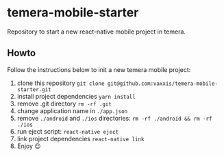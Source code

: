 # temera-mobile-starter

Repository to start a new react-native mobile project in temera.

## Howto

Follow the instructions below to init a new temera mobile project:

  1. clone this repository `git clone git@github.com:vaxxis/temera-mobile-starter.git`
  2. install project dependencies `yarn install`
  2. remove .git directory `rm -rf .git`
  3. change application name in `./app.json`
  4. remove `./android` and `./ios` directories: `rm -rf ./android && rm -rf ./ios`
  5. run eject script: `react-native eject`
  6. link project dependencies `react-native link`
  7. Enjoy 😉
